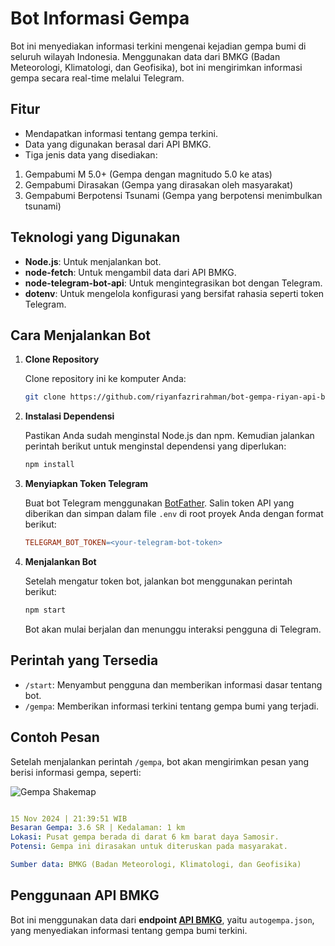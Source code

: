 # Bot Informasi Gempa

Bot ini menyediakan informasi terkini mengenai kejadian gempa bumi di seluruh wilayah Indonesia. Menggunakan data dari BMKG (Badan Meteorologi, Klimatologi, dan Geofisika), bot ini mengirimkan informasi gempa secara real-time melalui Telegram.

## Fitur

- Mendapatkan informasi tentang gempa terkini.
- Data yang digunakan berasal dari API BMKG.
- Tiga jenis data yang disediakan:

1. Gempabumi M 5.0+ (Gempa dengan magnitudo 5.0 ke atas)
2. Gempabumi Dirasakan (Gempa yang dirasakan oleh masyarakat)
3. Gempabumi Berpotensi Tsunami (Gempa yang berpotensi menimbulkan tsunami)

## Teknologi yang Digunakan

- **Node.js**: Untuk menjalankan bot.
- **node-fetch**: Untuk mengambil data dari API BMKG.
- **node-telegram-bot-api**: Untuk mengintegrasikan bot dengan Telegram.
- **dotenv**: Untuk mengelola konfigurasi yang bersifat rahasia seperti token Telegram.

## Cara Menjalankan Bot

1. **Clone Repository**

   Clone repository ini ke komputer Anda:

   ```bash
   git clone https://github.com/riyanfazrirahman/bot-gempa-riyan-api-bmkg.git
   ```

2. **Instalasi Dependensi**

   Pastikan Anda sudah menginstal Node.js dan npm. Kemudian jalankan perintah berikut untuk menginstal dependensi yang diperlukan:

   ```bash
   npm install
   ```

3. **Menyiapkan Token Telegram**

   Buat bot Telegram menggunakan [BotFather]([https://t.me/botfather).
   Salin token API yang diberikan dan simpan dalam file `.env` di root proyek Anda dengan format berikut:

   ```makefile
   TELEGRAM_BOT_TOKEN=<your-telegram-bot-token>
   ```

4. **Menjalankan Bot**

   Setelah mengatur token bot, jalankan bot menggunakan perintah berikut:

   ```bash
   npm start
   ```

   Bot akan mulai berjalan dan menunggu interaksi pengguna di Telegram.

## Perintah yang Tersedia

- `/start`: Menyambut pengguna dan memberikan informasi dasar tentang bot.
- `/gempa`: Memberikan informasi terkini tentang gempa bumi yang terjadi.

## Contoh Pesan

Setelah menjalankan perintah `/gempa`, bot akan mengirimkan pesan yang berisi informasi gempa, seperti:

![Gempa Shakemap](https://data.bmkg.go.id/DataMKG/TEWS/20241115213951.mmi.jpg)

```yaml

15 Nov 2024 | 21:39:51 WIB
Besaran Gempa: 3.6 SR | Kedalaman: 1 km
Lokasi: Pusat gempa berada di darat 6 km barat daya Samosir.
Potensi: Gempa ini dirasakan untuk diteruskan pada masyarakat.

Sumber data: BMKG (Badan Meteorologi, Klimatologi, dan Geofisika)
```

## Penggunaan API BMKG

Bot ini menggunakan data dari **endpoint [API BMKG](https://data.bmkg.go.id/gempabumi/)**, yaitu `autogempa.json`, yang menyediakan informasi tentang gempa bumi terkini.
